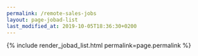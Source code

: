 ```yaml
---
permalink: /remote-sales-jobs
layout: page-jobad-list
last_modified_at: 2019-10-05T18:36:30+0200
---
```

{% include render_jobad_list.html permalink=page.permalink %}
